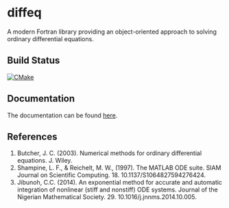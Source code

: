 # diffeq
A modern Fortran library providing an object-oriented approach to solving ordinary differential equations.

## Build Status
[![CMake](https://github.com/jchristopherson/diffeq/actions/workflows/cmake.yml/badge.svg)](https://github.com/jchristopherson/diffeq/actions/workflows/cmake.yml)

## Documentation
The documentation can be found [here](https://jchristopherson.github.io/diffeq/).

## References
1. Butcher, J. C. (2003). Numerical methods for ordinary differential equations. J. Wiley.
2. Shampine, L. F., & Reichelt, M. W., (1997). The MATLAB ODE suite. SIAM Journal on Scientific Computing. 18. 10.1137/S1064827594276424. 
3. Jibunoh, C.C. (2014). An exponential method for accurate and automatic integration of nonlinear (stiff and nonstiff) ODE systems. Journal of the Nigerian Mathematical Society. 29. 10.1016/j.jnnms.2014.10.005. 
